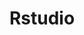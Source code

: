 ---
draft: false
title: Rstudio
content:
  id: rstudio
  name: Rstudio
  logo: /images/development/dev-tools/rstudio/logo.png
  website: https://www.rstudio.com/
  iframe_website: /website-iframe/development/dev-tools/rstudio
  dashboardImage: /images/development/dev-tools/rstudio/screenshot-1.png
  short_description: Publish your R and Python content with RStudio Connect
  description: RStudio is a powerful and easy way to interact with R programming, considered as Integrated Development Environment (IDE) that provides a one-stop solution for all the statistical computing and graphics. The RStudio is a more advanced version of R that comes with a multi-pane window setup that provides access to all primary things on a single screen (such as source, console, environment & history, files, photos, graphs, etc).
  features:
    - title: RStudio is designed to make it easy to write scripts
      description: As soon as you create a new script, the windows within your RStudio session adjust automatically so you can see both your script and the results in your console when you run your syntax.  Even better is the ability to call up potential syntax options while you are writing just by using the tab key.
    - title: RStudio makes it convenient to view and interact with the objects stored in your environment
      description: In the basic R GUI, you can always list the objects you have stored in your environment. But RStudio has a very useful “Environment” window available.  This shows all of the objects that you have stored, including data; scalars, vectors, and matrices; model outputs; etc., along with a summary of the information that is stored in those objects.
    - title: Reproducible research
      description: You’ve loaded your data on your experimental patients into SPSS, rearranged it as needed, inspected the summary statistics, deleted several cases with missing values, run the model, and observed some very strange results. You suspect there was a mistake in your data analysis process and want to discuss this issue with your colleague.
    - title: Advanced visualizations
      description: Even the basic functionality of R allows you to create histograms, scatterplots, or line plots with only a tiny bit of code. These are very convenient functions for visualizing your data before even starting any analysis. In a few seconds you can actually see your data and get insights that are not visible from the tabulated data alone.
  screenshots:
    - /images/development/dev-tools/rstudio/screenshot-1.png
    - /images/development/dev-tools/rstudio/screenshot-2.png
---